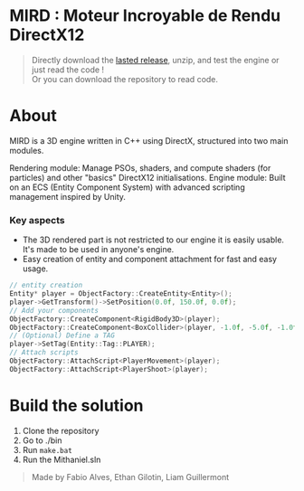 # MIRD : Moteur Incroyable de Rendu DirectX12

> Directly download the [lasted release](https://github.com/MomoCrash/MIRD/releases/), unzip, and test the engine or just read the code ! \
> Or you can download the repository to read code.

# About 

MIRD is a 3D engine written in C++ using DirectX, structured into two main modules.

Rendering module: Manage PSOs, shaders, and compute shaders (for particles) and other "basics" DirectX12 initialisations.
Engine module: Built on an ECS (Entity Component System) with advanced scripting management inspired by Unity.

### Key aspects
- The 3D rendered part is not restricted to our engine it is easily usable. It's made to be used in anyone's engine.
- Easy creation of entity and component attachment for fast and easy usage.

```cpp
// entity creation
Entity* player = ObjectFactory::CreateEntity<Entity>();
player->GetTransform()->SetPosition(0.0f, 150.0f, 0.0f);
// Add your components
ObjectFactory::CreateComponent<RigidBody3D>(player);
ObjectFactory::CreateComponent<BoxCollider>(player, -1.0f, -5.0f, -1.0f, 1.0f, 5.0f, 1.0f, false, false);
// (Optional) Define a TAG
player->SetTag(Entity::Tag::PLAYER);
// Attach scripts
ObjectFactory::AttachScript<PlayerMovement>(player);
ObjectFactory::AttachScript<PlayerShoot>(player);
```

# Build the solution 
1. Clone the repository
4. Go to ./bin
5. Run `make.bat`
6. Run the Mithaniel.sln

> Made by Fabio Alves, Ethan Gilotin, Liam Guillermont
